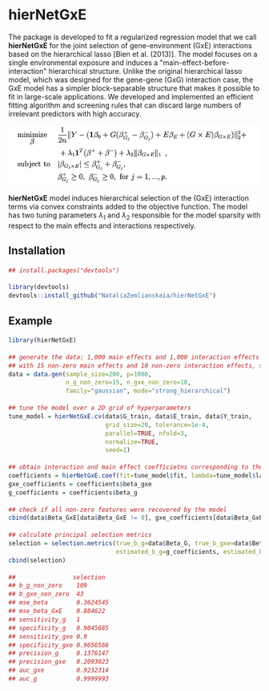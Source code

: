 # hierNetGxE

The package is developed to fit a regularized regression model that we call **hierNetGxE** for the joint selection of gene-environment (GxE) interactions based on the hierarchical lasso [Bien et al. (2013)]. The model focuses on a single environmental exposure and induces a "main-effect-before-interaction" hierarchical structure. Unlike the original hierarchical lasso model, which was designed for the gene-gene (GxG) interaction case, the GxE model has a simpler block-separable structure that  makes it possible to fit in large-scale applications. We developed and implemented an efficient fitting algorithm and screening rules that can discard large numbers of irrelevant predictors with high accuracy.

![](man/figures/hierNet_model.png)

**hierNetGxE** model induces hierarchical selection of the (GxE) interaction terms via convex constraints added to the objective function. The model has two tuning parameters $\lambda_1$ and $\lambda_2$ responsible for the model sparsity with respect to the main effects and interactions respectively.

## Installation
```R
## install.packages("devtools")

library(devtools)
devtools::install_github("NataliaZemlianskaia/hierNetGxE")
```
## Example
```R
library(hierNetGxE)

## generate the data: 1,000 main effects and 1,000 interaction effects 
## with 15 non-zero main effects and 10 non-zero interaction effects, sample size equal to 200
data = data.gen(sample_size=200, p=1000, 
                n_g_non_zero=15, n_gxe_non_zero=10, 
                family="gaussian", mode="strong_hierarchical")

## tune the model over a 2D grid of hyperparameters   
tune_model = hierNetGxE.cv(data$G_train, data$E_train, data$Y_train, 
                           grid_size=20, tolerance=1e-4,
                           parallel=TRUE, nfold=3,
                           normalize=TRUE,
                           seed=1)

## obtain interaction and main effect coefficietns corresponding to the best model  
coefficients = hierNetGxE.coef(fit=tune_model$fit, lambda=tune_model$lambda_min)
gxe_coefficients = coefficients$beta_gxe                      
g_coefficients = coefficients$beta_g    

## check if all non-zero features were recovered by the model
cbind(data$Beta_GxE[data$Beta_GxE != 0], gxe_coefficients[data$Beta_GxE != 0])

## calculate principal selection metrics
selection = selection.metrics(true_b_g=data$Beta_G, true_b_gxe=data$Beta_GxE, 
                              estimated_b_g=g_coefficients, estimated_b_gxe=gxe_coefficients)
cbind(selection)

##                selection
## b_g_non_zero    109      
## b_gxe_non_zero  43       
## mse_beta        0.3624545
## mse_beta_GxE    0.884622 
## sensitivity_g   1        
## specificity_g   0.9045685
## sensitivity_gxe 0.9      
## specificity_gxe 0.9656566
## precision_g     0.1376147
## precision_gxe   0.2093023
## auc_gxe         0.9232314
## auc_g           0.9999993
```
